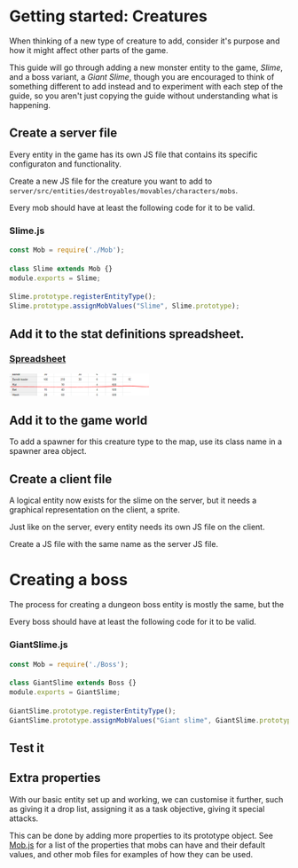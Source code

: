 # Getting started: Creatures

When thinking of a new type of creature to add, consider it's purpose and how it might affect other parts of the game.

This guide will go through adding a new monster entity to the game, *Slime*, and a boss variant, a *Giant Slime*, though you are encouraged to think of something different to add instead and to experiment with each step of the guide, so you aren't just copying the guide without understanding what is happening.

## Create a server file

Every entity in the game has its own JS file that contains its specific configuraton and functionality.

Create a new JS file for the creature you want to add to `server/src/entities/destroyables/movables/characters/mobs`.

Every mob should have at least the following code for it to be valid.

### Slime.js
```js
const Mob = require('./Mob');

class Slime extends Mob {}
module.exports = Slime;

Slime.prototype.registerEntityType();
Slime.prototype.assignMobValues("Slime", Slime.prototype);
```

## Add it to the stat definitions spreadsheet.

### [Spreadsheet](https://docs.google.com/spreadsheets/d/1Hzu-qrflnSssyDC2sUa4ipaGjBGKccUAgGeO83yqw-A/edit#gid=0)

<img src="creature-stat-defs.png" alt="drawing" width="50%"/>

## Add it to the game world

To add a spawner for this creature type to the map, use its class name in a spawner area object.

## Create a client file

A logical entity now exists for the slime on the server, but it needs a graphical representation on the client, a sprite.

Just like on the server, every entity needs its own JS file on the client.

Create a JS file with the same name as the server JS file.

# Creating a boss

The process for creating a dungeon boss entity is mostly the same, but the 

Every boss should have at least the following code for it to be valid.

### GiantSlime.js
```js
const Mob = require('./Boss');

class GiantSlime extends Boss {}
module.exports = GiantSlime;

GiantSlime.prototype.registerEntityType();
GiantSlime.prototype.assignMobValues("Giant slime", GiantSlime.prototype);
```


## Test it

## Extra properties

With our basic entity set up and working, we can customise it further, such as giving it a drop list, assigning it as a task objective, giving it special attacks.

This can be done by adding more properties to its prototype object. See [Mob.js](../server/src/entities/destroyables/movables/characters/mobs/Mob.js) for a list of the properties that mobs can have and their default values, and other mob files for examples of how they can be used.